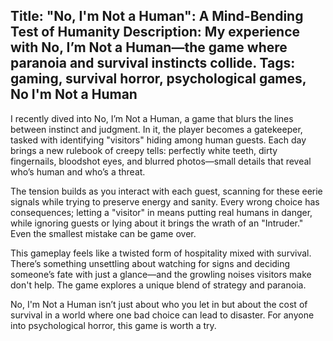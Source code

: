 Title: "No, I'm Not a Human": A Mind-Bending Test of Humanity
Description: My experience with No, I’m Not a Human—the game where paranoia and survival instincts collide.
Tags: gaming, survival horror, psychological games, No I'm Not a Human
---
I recently dived into No, I’m Not a Human, a game that blurs the lines between instinct and judgment. In it, the player becomes a gatekeeper, tasked with identifying "visitors" hiding among human guests. Each day brings a new rulebook of creepy tells: perfectly white teeth, dirty fingernails, bloodshot eyes, and blurred photos—small details that reveal who’s human and who’s a threat.

The tension builds as you interact with each guest, scanning for these eerie signals while trying to preserve energy and sanity. Every wrong choice has consequences; letting a "visitor" in means putting real humans in danger, while ignoring guests or lying about it brings the wrath of an "Intruder." Even the smallest mistake can be game over.

This gameplay feels like a twisted form of hospitality mixed with survival. There’s something unsettling about watching for signs and deciding someone’s fate with just a glance—and the growling noises visitors make don't help. The game explores a unique blend of strategy and paranoia.

No, I'm Not a Human isn’t just about who you let in but about the cost of survival in a world where one bad choice can lead to disaster. For anyone into psychological horror, this game is worth a try.

